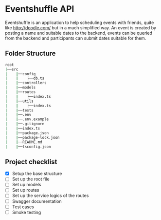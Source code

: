 # Eventshuffle API

Eventshuffle is an application to help scheduling events with friends, quite like http://doodle.com/ but in a much simplified way. An event is created by posting a name and suitable dates to the backend, events can be queried from the backend and participants can submit dates suitable for them.

## Folder Structure

```bash
root
|──src
|    |──config
|    |    ├──db.ts
|    |──controllers
|    |──models
|    |──routes
|    |    ├──index.ts
|    |──utils
|    |    ├──index.ts
|    |──tests
|    |──.env
|    |──.env.example
|    |──.gitignore
|    |──index.ts
|    |──package.json
|    |──package-lock.json
|    |──README.md
|    |──tsconfig.json
```

## Project checklist

- [x] Setup the base structure
- [ ] Set up the root file
- [ ] Set up models
- [ ] Set up routes
- [ ] Set up the service logics of the routes
- [ ] Swagger documentation
- [ ] Test cases
- [ ] Smoke testing
